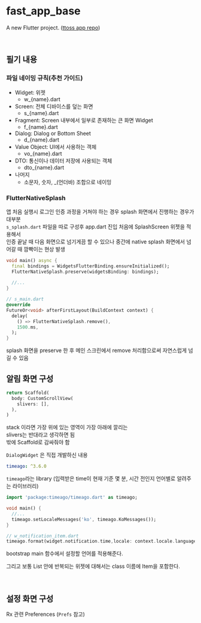 # fast_app_base

A new Flutter project.
([ttoss app repo](https://github.com/fastcampus-flutter/part3_chapter2_ttoss))

<br>

## 필기 내용

### 파일 네이밍 규칙(추천 가이드)

- Widget: 위젯
  - w_{name}.dart
- Screen: 전체 디바이스를 덮는 화면
  - s_{name}.dart
- Fragment: Screen 내부에서 일부로 존재하는 큰 화면 Widget
  - f_{name}.dart
- Dialog: Dialog or Bottom Sheet
  - d_{name}.dart
- Value Object: UI에서 사용하는 객체
  - vo_{name}.dart
- DTO: 통신이나 데이터 저장에 사용되는 객체
  - dto_{name}.dart
- 나머지
  - 소문자, 숫자, _(언더바) 조합으로 네이밍

### FlutterNativeSplash

앱 처음 실행시 로그인 인증 과정을 거쳐야 하는 경우 splash 화면에서 진행하는 경우가 대부분  
`s_splash.dart` 파일을 따로 구성후 app.dart 진입 처음에 SplashScreen 위젯을 적용해서  
인증 끝날 때 다음 화면으로 넘기게끔 할 수 있으나 중간에 native splash 화면에서 넘어갈 때 깜빡이는 현상 발생

```dart
void main() async {
  final bindings = WidgetsFlutterBinding.ensureInitialized();
  FlutterNativeSplash.preserve(widgetsBinding: bindings);
  
  //...
}

// s_main.dart
@override
FutureOr<void> afterFirstLayout(BuildContext context) {
  delay(
    () => FlutterNativeSplash.remove(),
    1500.ms,
  );
}
```
splash 화면을 preserve 한 후 메인 스크린에서 remove 처리함으로써 자연스럽게 넘길 수 있음

## 알림 화면 구성

```dart
return Scaffold(
  body: CustomScrollView(
    slivers: [],
  ),
)
```
stack 이라면 가장 위에 있는 영역이 가장 아래에 깔리는  
slivers는 반대라고 생각하면 됨  
밖에 Scaffold로 감싸줘야 함

`DialogWidget` 은 직접 개발하신 내용

```yaml
timeago: ^3.6.0
```
`timeago`라는 library (입력받은 time이 현재 기준 몇 분, 시간 전인지 언어별로 알려주는 라이브러리)
```dart
import 'package:timeago/timeago.dart' as timeago;

void main() {
  //...
  timeago.setLocaleMessages('ko', timeago.KoMessages());
}

// w_notification_item.dart
timeago.format(widget.notification.time,locale: context.locale.languageCode).text
```
bootstrap main 함수에서 설정할 언어를 적용해준다.


그리고 보통 List 안에 반복되는 위젯에 대해서는 class 이름에 Item을 포함한다.

<br>

## 설정 화면 구성

Rx 관련 Preferences (`Prefs` 참고)